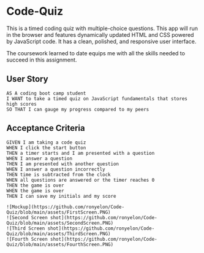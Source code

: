 # Code-Quiz

This is a timed coding quiz with multiple-choice questions. This app will run in the browser and features dynamically updated HTML and CSS powered by JavaScript code. It has a clean, polished, and responsive user interface. 

The coursework learned to date equips me with all the skills needed to succeed in this assignment.

## User Story

```
AS A coding boot camp student
I WANT to take a timed quiz on JavaScript fundamentals that stores high scores
SO THAT I can gauge my progress compared to my peers
```

## Acceptance Criteria

```
GIVEN I am taking a code quiz
WHEN I click the start button
THEN a timer starts and I am presented with a question
WHEN I answer a question
THEN I am presented with another question
WHEN I answer a question incorrectly
THEN time is subtracted from the clock
WHEN all questions are answered or the timer reaches 0
THEN the game is over
WHEN the game is over
THEN I can save my initials and my score

![Mockup](https://github.com/ronyelon/Code-Quiz/blob/main/assets/FirstScreen.PNG)
![Second Screen shot](https://github.com/ronyelon/Code-Quiz/blob/main/assets/SecondScreen.PNG)
![Third Screen shot](https://github.com/ronyelon/Code-Quiz/blob/main/assets/ThirdScreen.PNG)
![Fourth Screen shot](https://github.com/ronyelon/Code-Quiz/blob/main/assets/FourthScreen.PNG)
